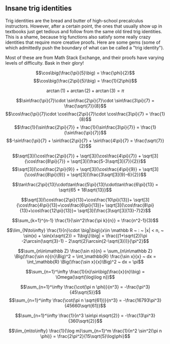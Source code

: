 ## Insane trig identities

Trig identities are the bread and butter of high-school precalculus instructors. However, after a certain point, the ones that usually show up in textbooks just get tedious and follow from the same old tired trig identities. This is a shame, because trig functions also satisfy some really crazy identities that require more creative proofs. Here are some gems (some of which admittedly push the boundary of what can be called a "trig identity").

Most of these are from Math Stack Exchange, and their proofs have varying levels of difficulty. Bask in their glory!

$$\cos\big(\frac{\pi}{5}\big) = \frac{\phi}{2}$$
$$\cos\big(\frac{2\pi}{5}\big) = \frac{1}{2\phi}$$

$$\arctan(1) + \arctan(2) + \arctan(3) = \pi$$

$$\sin\frac{\pi}{7}\cdot \sin\frac{2\pi}{7}\cdot \sin\frac{3\pi}{7} = \frac{\sqrt{7}}{8}$$
$$\cos\frac{\pi}{7}\cdot \cos\frac{2\pi}{7}\cdot \cos\frac{3\pi}{7} = \frac{1}{8}$$
$$\frac{1}{\sin\frac{2\pi}{7}} + \frac{1}{\sin\frac{3\pi}{7}} = \frac{1}{\sin\frac{\pi}{7}}$$
$$-\sin\frac{\pi}{7} + \sin\frac{2\pi}{7} + \sin\frac{4\pi}{7} = \frac{\sqrt{7}}{2}$$

$$\sqrt[3]{\cos\frac{2\pi}{7}} + \sqrt[3]{\cos\frac{4\pi}{7}} + \sqrt[3]{\cos\frac{8\pi}{7}} = \sqrt[3]{\frac{5-3\sqrt[3]{7}}{2}}$$
$$\sqrt[3]{\cos\frac{2\pi}{9}} + \sqrt[3]{\cos\frac{4\pi}{9}} + \sqrt[3]{\cos\frac{8\pi}{9}} = \sqrt[3]{\frac{3\sqrt[3]{9}-6}{2}}$$

$$\tan\frac{2\pi}{13}\cdot\tan\frac{5\pi}{13}\cdot\tan\frac{6\pi}{13} = \sqrt{65 + 18\sqrt{13}}$$

$$\sqrt[3]{\cos\frac{2\pi}{13}+\cos\frac{10\pi}{13}}+
\sqrt[3]{\cos\frac{4\pi}{13}+\cos\frac{6\pi}{13}}+
\sqrt[3]{\cos\frac{8\pi}{13}+\cos\frac{12\pi}{13}}=
\sqrt[3]{\frac{3\sqrt[3]{13}-7}2}$$

$$\sum_{k=1}^{n-1} \frac{1}{\sin^2\frac{\pi k}{n}} = \frac{n^2-1}{3}$$

$$\lim_{N\to\infty} \frac{1}{n}\cdot \big|\big\{x\in \mathbb R ~ : ~ |x| < n, ~ \sin(x) + \sin(x\sqrt{2}) = 1\big\}\big| = \frac{(1+\sqrt{2})\pi -2\arcsin(\sqrt{3}-1) - 2\sqrt{2}\arcsin(2-\sqrt{3}))}{\pi^2}$$

$$\sum_{n\in\mathbb Z} \frac{\sin n}{n} = \sum_{n\in\mathbb Z} \Big(\frac{\sin n}{n}\Big)^2 = \int_\mathbb{R} \frac{\sin x}{x} ~ dx = \int_\mathbb{R} \Big(\frac{\sin x}{x}\Big)^2 ~ dx = \pi$$

$$\sum_{n=1}^\infty \frac{1}{n}\sin\big(\frac{x}{n}\big) = \Omega(\sqrt{\log\log n})$$

$$\sum_{n=1}^\infty \frac{\cot(\pi n \phi)}{n^3} = -\frac{\pi^3}{45\sqrt{5}}$$
$$\sum_{n=1}^\infty \frac{\cot(\pi n \sqrt{61})}{n^3} = -\frac{16793\pi^3}{45660\sqrt{61}}$$

$$\sum_{n=1}^\infty \frac{1}{n^3 \sin\pi n\sqrt{2}} = -\frac{13\pi^3}{360\sqrt{2}}$$

$$\lim_{m\to\infty} \frac{1}{\log m}\sum_{n=1}^m \frac{1}{n^2 \sin^2(\pi n \phi)} = \frac{2\pi^2}{15\sqrt{5}\log\phi}$$
